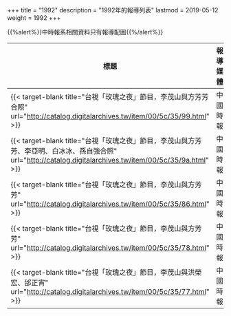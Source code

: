 +++
title = "1992"
description = "1992年的報導列表"
lastmod = 2019-05-12
weight = 1992
+++

<style>
table th:nth-of-type(2) {
	width: 200px;
}
table th:nth-of-type(3), th:nth-of-type(4) {
	width: 150px;
}
</style>

{{%alert%}}中時報系相關資料只有報導配圖{{%/alert%}}

標題  | 報導媒體  | 日期 | 地區
--------------|-------|------|------ 
{{< target-blank title="台視「玫瑰之夜」節目，李茂山與方芳芳合照" url="http://catalog.digitalarchives.tw/item/00/5c/35/99.html" >}} | 中國時報 | 1992年11月01日 |  台灣
{{< target-blank title="台視「玫瑰之夜」節目，李茂山與方芳芳、李亞明、白冰冰、孫自強合照" url="http://catalog.digitalarchives.tw/item/00/5c/35/9a.html" >}} | 中國時報 | 1992年11月01日 |  台灣
{{< target-blank title="台視「玫瑰之夜」節目，李茂山與方芳芳" url="http://catalog.digitalarchives.tw/item/00/5c/35/86.html" >}} | 中國時報 | 1992年11月01日 |  台灣
{{< target-blank title="台視「玫瑰之夜」節目，李茂山與方芳芳" url="http://catalog.digitalarchives.tw/item/00/5c/35/78.html" >}} | 中國時報 | 1992年11月03日 |  台灣
{{< target-blank title="台視「玫瑰之夜」節目，李茂山與洪榮宏、邰正宵" url="http://catalog.digitalarchives.tw/item/00/5c/35/77.html" >}} | 中國時報 | 1992年11月03日 |  台灣